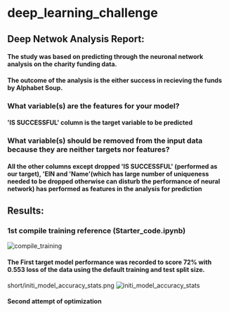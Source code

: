 # deep_learning_challenge

## Deep Netwok Analysis Report:

#### The study was based on predicting through the neuronal network analysis on the charity funding data. 
#### The outcome of the analysis is the either success in recieving the funds by Alphabet Soup.
### What variable(s) are the features for your model?
#### 'IS SUCCESSFUL' column is the target variable to be predicted
### What variable(s) should be removed from the input data because they are neither targets nor features?
#### All the other columns except dropped 'IS SUCCESSFUL' (performed as our target), 'EIN and 'Name'(which has large number of uniqueness needed to be dropped otherwise can disturb the performance of neural network) has performed as features in the analysis for prediction
## Results:
### 1st compile training reference (Starter_code.ipynb)
![compile_training](https://github.com/HJM2707/deep_learning_challenge/assets/118155597/52d84e09-33a0-4830-8ad2-25c54682f699)

####
#### The First target model performance was recorded to score 72% with 0.553 loss of the data using the default training and test split size.

short/initi_model_accuracy_stats.png
![initi_model_accuracy_stats](https://github.com/HJM2707/deep_learning_challenge/assets/118155597/7bbb0996-6377-4903-8f86-c84077364eef)

#### Second attempt of optimization 
